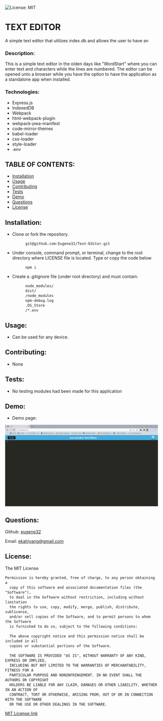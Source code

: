 ![License: MIT](https://img.shields.io/badge/License-MIT-yellow.svg)
# TEXT EDITOR

A simple text editor that utilizes index.db and allows the user to have an 

### Description:  
This is a simple text editor in the olden days like "WordStart" where you can enter text and characters while the lines are numbered.  The editor can be opened unto a browser while you have the option to have the application as a standalone app when installed.

### Technologies:

- Express.js
- IndexedDB
- Webpack
- html-webpack-plugin
- webpack-pwa-manifest
- code-mirror-themes
- babel-loader
- css-loader
- style-loader
- .env
    
## TABLE OF CONTENTS:

* [Installation](#installation)
* [Usage](#usage)
* [Contributing](#contributing)
* [Tests](#tests)
* [Demo](#demo)                                                        
* [Questions](#questions)
* [License](#license)

## Installation:    
- Clone or fork the repository.

			git@github.com:Eugene32/Text-Editor.git

- Under console, command prompt, or terminal, change to the root directory where LICENSE file is located. Type or copy the code below

			npm i
     
- Create a .gitignore file (under root directory) and must contain:

     	    node_modules/
            dist/
            /node_modules
            npm-debug.log
            .DS_Store
            /*.env
     
## Usage:  
- Can be used for any device.

## Contributing:  
- None

## Tests:  
- No testing modules had been made for this application

## Demo:  
- Demo page: 

![alt text][logo]

[logo]: /JATE.jpg "JATE demo"


## Questions: 

Github:  [eugene32](https://github.com/eugene32)

Email:   [ekahiyang@gmail.com](mailto:ekahiyang@gmail.com)


## License:  
The MIT License

	Permission is hereby granted, free of charge, to any person obtaining a 
      copy of this software and associated documentation files (the "Software"), 
      to deal in the Software without restriction, including without limitation 
      the rights to use, copy, modify, merge, publish, distribute, sublicense, 
      and/or sell copies of the Software, and to permit persons to whom the Software 
      is furnished to do so, subject to the following conditions:

      The above copyright notice and this permission notice shall be included in all 
      copies or substantial portions of the Software.
      
      THE SOFTWARE IS PROVIDED "AS IS", WITHOUT WARRANTY OF ANY KIND, EXPRESS OR IMPLIED, 
      INCLUDING BUT NOT LIMITED TO THE WARRANTIES OF MERCHANTABILITY, FITNESS FOR A 
      PARTICULAR PURPOSE AND NONINFRINGEMENT. IN NO EVENT SHALL THE AUTHORS OR COPYRIGHT 
      HOLDERS BE LIABLE FOR ANY CLAIM, DAMAGES OR OTHER LIABILITY, WHETHER IN AN ACTION OF 
      CONTRACT, TORT OR OTHERWISE, ARISING FROM, OUT OF OR IN CONNECTION WITH THE SOFTWARE 
      OR THE USE OR OTHER DEALINGS IN THE SOFTWARE.

[MIT License link](https://opensource.org/licenses/MIT)
